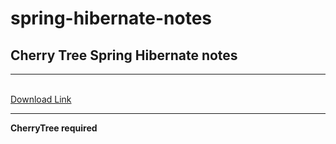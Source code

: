 # spring-hibernate-notes

<h2>Cherry Tree Spring Hibernate notes</h2>
<hr>
<br>
<a href="https://www.dropbox.com/s/0yxvog0si05bvym/SpringNota.ctb?dl=0">Download Link</a>
<br>
<hr>
<strong>CherryTree required</strong>

